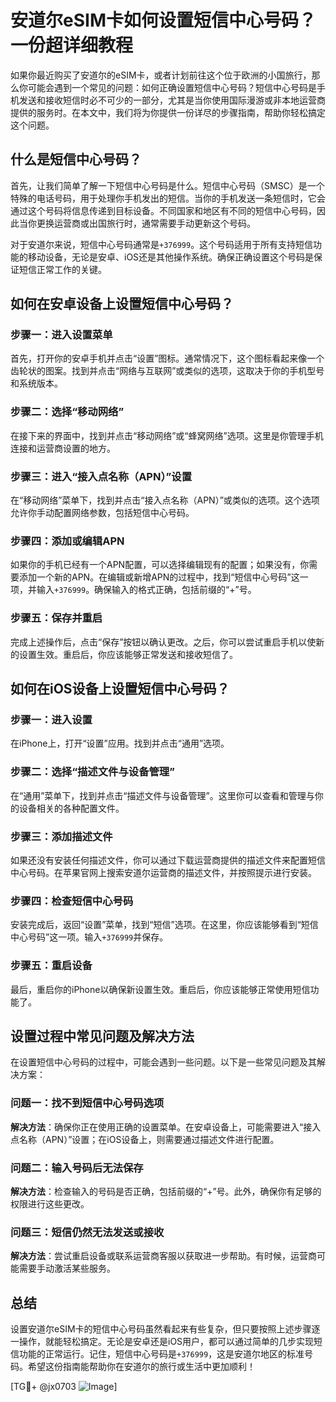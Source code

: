 # 安道尔eSIM卡如何设置短信中心号码？一份超详细教程

如果你最近购买了安道尔的eSIM卡，或者计划前往这个位于欧洲的小国旅行，那么你可能会遇到一个常见的问题：如何正确设置短信中心号码？短信中心号码是手机发送和接收短信时必不可少的一部分，尤其是当你使用国际漫游或非本地运营商提供的服务时。在本文中，我们将为你提供一份详尽的步骤指南，帮助你轻松搞定这个问题。

## 什么是短信中心号码？

首先，让我们简单了解一下短信中心号码是什么。短信中心号码（SMSC）是一个特殊的电话号码，用于处理你手机发出的短信。当你的手机发送一条短信时，它会通过这个号码将信息传递到目标设备。不同国家和地区有不同的短信中心号码，因此当你更换运营商或出国旅行时，通常需要手动更新这个号码。

对于安道尔来说，短信中心号码通常是`+376999`。这个号码适用于所有支持短信功能的移动设备，无论是安卓、iOS还是其他操作系统。确保正确设置这个号码是保证短信正常工作的关键。

## 如何在安卓设备上设置短信中心号码？

### 步骤一：进入设置菜单

首先，打开你的安卓手机并点击“设置”图标。通常情况下，这个图标看起来像一个齿轮状的图案。找到并点击“网络与互联网”或类似的选项，这取决于你的手机型号和系统版本。

### 步骤二：选择“移动网络”

在接下来的界面中，找到并点击“移动网络”或“蜂窝网络”选项。这里是你管理手机连接和运营商设置的地方。

### 步骤三：进入“接入点名称（APN）”设置

在“移动网络”菜单下，找到并点击“接入点名称（APN）”或类似的选项。这个选项允许你手动配置网络参数，包括短信中心号码。

### 步骤四：添加或编辑APN

如果你的手机已经有一个APN配置，可以选择编辑现有的配置；如果没有，你需要添加一个新的APN。在编辑或新增APN的过程中，找到“短信中心号码”这一项，并输入`+376999`。确保输入的格式正确，包括前缀的“+”号。

### 步骤五：保存并重启

完成上述操作后，点击“保存”按钮以确认更改。之后，你可以尝试重启手机以使新的设置生效。重启后，你应该能够正常发送和接收短信了。

## 如何在iOS设备上设置短信中心号码？

### 步骤一：进入设置

在iPhone上，打开“设置”应用。找到并点击“通用”选项。

### 步骤二：选择“描述文件与设备管理”

在“通用”菜单下，找到并点击“描述文件与设备管理”。这里你可以查看和管理与你的设备相关的各种配置文件。

### 步骤三：添加描述文件

如果还没有安装任何描述文件，你可以通过下载运营商提供的描述文件来配置短信中心号码。在苹果官网上搜索安道尔运营商的描述文件，并按照提示进行安装。

### 步骤四：检查短信中心号码

安装完成后，返回“设置”菜单，找到“短信”选项。在这里，你应该能够看到“短信中心号码”这一项。输入`+376999`并保存。

### 步骤五：重启设备

最后，重启你的iPhone以确保新设置生效。重启后，你应该能够正常使用短信功能了。

## 设置过程中常见问题及解决方法

在设置短信中心号码的过程中，可能会遇到一些问题。以下是一些常见问题及其解决方案：

### 问题一：找不到短信中心号码选项

**解决方法**：确保你正在使用正确的设置菜单。在安卓设备上，可能需要进入“接入点名称（APN）”设置；在iOS设备上，则需要通过描述文件进行配置。

### 问题二：输入号码后无法保存

**解决方法**：检查输入的号码是否正确，包括前缀的“+”号。此外，确保你有足够的权限进行这些更改。

### 问题三：短信仍然无法发送或接收

**解决方法**：尝试重启设备或联系运营商客服以获取进一步帮助。有时候，运营商可能需要手动激活某些服务。

## 总结

设置安道尔eSIM卡的短信中心号码虽然看起来有些复杂，但只要按照上述步骤逐一操作，就能轻松搞定。无论是安卓还是iOS用户，都可以通过简单的几步实现短信功能的正常运行。记住，短信中心号码是`+376999`，这是安道尔地区的标准号码。希望这份指南能帮助你在安道尔的旅行或生活中更加顺利！

[TG💪+ @jx0703 ![Image](https://github.com/user-attachments/assets/dbca1d08-cadb-493c-b0ec-ad6f7a83f270)]